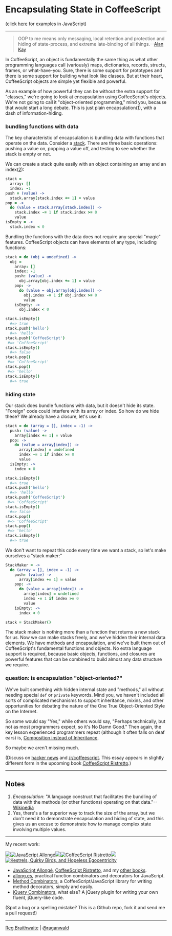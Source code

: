 Encapsulating State in CoffeeScript
===================================

(click [here](https://github.com/raganwald/homoiconic/blob/master/2012/10/encapsulation.js.md) for examples in JavaScript)

---

> OOP to me means only messaging, local retention and protection and hiding of state-process, and extreme late-binding of all things.--[Alan Kay][oop]

[oop]: http://userpage.fu-berlin.de/~ram/pub/pub_jf47ht81Ht/doc_kay_oop_en

In CoffeeScript, an object is fundamentally the same thing as what other programming languages call (variously) maps, dictionaries, records, structs, frames, or what-have-you. Sure, there is some support for prototypes and there is some support for building what look like classes. But at their heart, CoffeeScript objects are simple yet flexible and powerful.

As an example of how powerful they can be without the extra support for "classes," we're going to look at encapsulation using CoffeeScript's objects. We're not going to call it "object-oriented programming," mind you, because that would start a long debate. This is just plain encapsulation([1](#notes)), with a dash of information-hiding.

### bundling functions with data

The key characteristic of encapsulation is bundling data with functions that operate on the data. Consider a [stack]. There are three basic operations: pushing a value on, popping a value off, and testing to see whether the stack is empty or not.

[stack]: https://en.wikipedia.org/wiki/Stack_(data_structure)

We can create a stack quite easily with an object containing an array and an index([2](#notes)):

```coffeescript
stack =
  array: []
  index: -1
push = (value) ->
  stack.array[stack.index += 1] = value
pop = ->
  do (value = stack.array[stack.index]) ->
    stack.index -= 1 if stack.index >= 0
    value
isEmpty = ->
  stack.index < 0
```
      
Bundling the functions with the data does not require any special "magic" features. CoffeeScript objects can have elements of any type, including functions:

```coffeescript
stack = do (obj = undefined) ->
  obj =
    array: []
    index: -1
    push: (value) ->
      obj.array[obj.index += 1] = value
    pop: ->
      do (value = obj.array[obj.index]) ->
        obj.index -= 1 if obj.index >= 0
        value
    isEmpty: ->
      obj.index < 0

stack.isEmpty()
  #=> true
stack.push('hello')
  #=> 'hello'
stack.push('CoffeeScript')
 #=> 'CoffeeScript'
stack.isEmpty()
  #=> false
stack.pop()
 #=> 'CoffeeScript'
stack.pop()
 #=> 'hello'
stack.isEmpty()
  #=> true
```

### hiding state

Our stack does bundle functions with data, but it doesn't hide its state. "Foreign" code could interfere with its array or index. So how do we hide these? We already have a closure, let's use it:

```coffeescript
stack = do (array = [], index = -1) ->
  push: (value) ->
    array[index += 1] = value
  pop: ->
    do (value = array[index]) ->
      array[index] = undefined
      index -= 1 if index >= 0
      value
  isEmpty: ->
    index < 0

stack.isEmpty()
  #=> true
stack.push('hello')
  #=> 'hello'
stack.push('CoffeeScript')
 #=> 'CoffeeScript'
stack.isEmpty()
  #=> false
stack.pop()
 #=> 'CoffeeScript'
stack.pop()
 #=> 'hello'
stack.isEmpty()
  #=> true
```

We don't want to repeat this code every time we want a stack, so let's make ourselves a "stack maker:"

```coffeescript
StackMaker = ->
  do (array = [], index = -1) ->
    push: (value) ->
      array[index += 1] = value
    pop: ->
      do (value = array[index]) ->
        array[index] = undefined
        index -= 1 if index >= 0
        value
    isEmpty: ->
      index < 0

stack = StackMaker()
```

The stack maker is nothing more than a function that returns a new stack for us. Now we can make stacks freely, and we've hidden their internal data elements. We have methods and encapsulation, and we've built them out of CoffeeScript's fundamental functions and objects. No extra language support is required, because basic objects, functions, and closures are powerful features that can be combined to build almost any data structure we require.

### question: is encapsulation "object-oriented?"

We've built something with hidden internal state and "methods," all without needing special `def` or `private` keywords. Mind you, we haven't included all sorts of complicated mechanisms to support inheritance, mixins, and other opportunities for debating the nature of the One True Object-Oriented Style on the Internet.

So some would say "Yes," while others would say, "Perhaps technically, but not as most programmers expect, so it's No Damn Good." Then again, the key lesson experienced programmers repeat (although it often falls on deaf ears) is, [Composition instead of Inheritance](http://www.c2.com/cgi/wiki?CompositionInsteadOfInheritance).

So maybe we aren't missing much.

(Discuss on [hacker news](http://news.ycombinator.com/item?id=4693246) and [/r/coffeescript](http://www.reddit.com/r/coffeescript/comments/11ysax/encapsulation_in_coffeescript/). This essay appears in slightly different form in the upcoming book [CoffeeScript Ristretto](http://leanpub.com/coffeescript-ristretto).)

---

Notes
---

1. *Encapsulation*: "A language construct that facilitates the bundling of data with the methods (or other functions) operating on that data."--[Wikipedia]
2. Yes, there's a far superior way to track the size of the array, but we don't need it to demonstrate encapsulation and hiding of state, and this gives us an excuse to demonstrate how to manage complex state involving multiple values.

[Wikipedia]: https://en.wikipedia.org/wiki/Encapsulation_(object-oriented_programming)

---

My recent work:

![](http://i.minus.com/iL337yTdgFj7.png)[![JavaScript Allongé](http://i.minus.com/iW2E1A8M5UWe6.jpeg)](http://leanpub.com/javascript-allonge "JavaScript Allongé")![](http://i.minus.com/iL337yTdgFj7.png)[![CoffeeScript Ristretto](http://i.minus.com/iMmGxzIZkHSLD.jpeg)](http://leanpub.com/coffeescript-ristretto "CoffeeScript Ristretto")![](http://i.minus.com/iL337yTdgFj7.png)[![Kestrels, Quirky Birds, and Hopeless Egocentricity](http://i.minus.com/ibw1f1ARQ4bhi1.jpeg)](http://leanpub.com/combinators "Kestrels, Quirky Birds, and Hopeless Egocentricity")

* [JavaScript Allongé](http://leanpub.com/javascript-allonge), [CoffeeScript Ristretto](http://leanpub.com/coffeescript-ristretto), and my [other books](http://leanpub.com/u/raganwald).
* [allong.es](http://allong.es), practical function combinators and decorators for JavaScript.
* [Method Combinators](https://github.com/raganwald/method-combinators), a CoffeeScript/JavaScript library for writing method decorators, simply and easily.
* [jQuery Combinators](http://github.com/raganwald/jquery-combinators), what else? A jQuery plugin for writing your own fluent, jQuery-like code.  

(Spot a bug or a spelling mistake? This is a Github repo, fork it and send me a pull request!)

---

[Reg Braithwaite](http://braythwayt.com) | [@raganwald](http://twitter.com/raganwald)